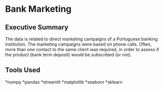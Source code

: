 # Bank Marketing

## Executive Summary
The data is related to direct marketing campaigns of a Portuguese banking institution. The marketing campaigns were based on phone calls. Often, more than one contact to the same client was required, in order to assess if the product (bank term deposit) would be subscribed (or not).

## Tools Used
*numpy
*pandas
*streamlit
*matplotlib
*seaborn
*sklearn

